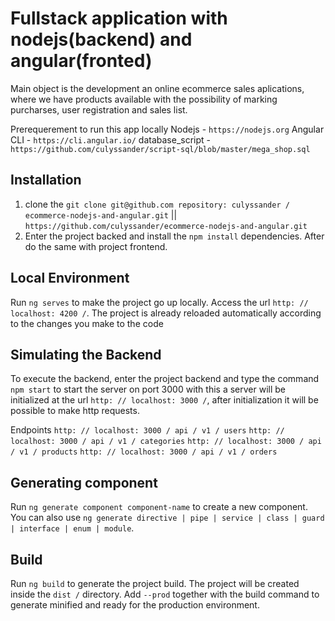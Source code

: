 # Fullstack application with nodejs(backend) and angular(fronted)

Main object is the development an online ecommerce sales aplications, where we have products available with the possibility of marking purcharses, user registration and sales list.

Prerequerement to run this app locally
Nodejs - `https://nodejs.org`
Angular CLI - `https://cli.angular.io/`
database_script - `https://github.com/culyssander/script-sql/blob/master/mega_shop.sql`
 
 ## Installation

1. clone the `git clone git@github.com repository: culyssander / ecommerce-nodejs-and-angular.git` || `https://github.com/culyssander/ecommerce-nodejs-and-angular.git`
2. Enter the project backed and install the `npm install` dependencies. After do the same with project frontend.


## Local Environment

Run `ng serves` to make the project go up locally. Access the url `http: // localhost: 4200 /`. The project is already reloaded automatically according to the changes you make to the code

## Simulating the Backend
To execute the backend, enter the project backend and type the command `npm start` to start the server on port 3000 with this a server will be initialized at the url `http: // localhost: 3000 /`, after initialization it will be possible to make http requests.

Endpoints
`http: // localhost: 3000 / api / v1 / users`
`http: // localhost: 3000 / api / v1 / categories`
`http: // localhost: 3000 / api / v1 / products`
`http: // localhost: 3000 / api / v1 / orders `

## Generating component

Run `ng generate component component-name` to create a new component. You can also use `ng generate directive | pipe | service | class | guard | interface | enum | module`.

## Build

Run `ng build` to generate the project build. The project will be created inside the `dist /` directory. Add `--prod` together with the build command to generate minified and ready for the production environment. 